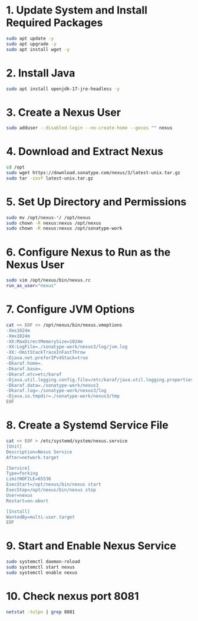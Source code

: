 # 1. Update System and Install Required Packages
```bash
sudo apt update -y
sudo apt upgrade -y
sudo apt install wget -y
```
# 2. Install Java
```bash
sudo apt install openjdk-17-jre-headless -y
```
# 3. Create a Nexus User
```bash
sudo adduser --disabled-login --no-create-home --gecos "" nexus
```
# 4. Download and Extract Nexus
```bash
cd /opt
sudo wget https://download.sonatype.com/nexus/3/latest-unix.tar.gz
sudo tar -zxvf latest-unix.tar.gz
```
# 5. Set Up Directory and Permissions
```bash
sudo mv /opt/nexus-*/ /opt/nexus
sudo chown -R nexus:nexus /opt/nexus
sudo chown -R nexus:nexus /opt/sonatype-work
```
# 6. Configure Nexus to Run as the Nexus User
```bash
sudo vim /opt/nexus/bin/nexus.rc
run_as_user="nexus"
```
# 7.  Configure JVM Options
```bash
cat << EOF >> /opt/nexus/bin/nexus.vmoptions
-Xms1024m
-Xmx1024m
-XX:MaxDirectMemorySize=1024m
-XX:LogFile=./sonatype-work/nexus3/log/jvm.log
-XX:-OmitStackTraceInFastThrow
-Djava.net.preferIPv4Stack=true
-Dkaraf.home=.
-Dkaraf.base=.
-Dkaraf.etc=etc/karaf
-Djava.util.logging.config.file=/etc/karaf/java.util.logging.properties
-Dkaraf.data=./sonatype-work/nexus3
-Dkaraf.log=./sonatype-work/nexus3/log
-Djava.io.tmpdir=./sonatype-work/nexus3/tmp
EOF
```
# 8. Create a Systemd Service File
```bash
cat << EOF > /etc/systemd/system/nexus.service
[Unit]
Description=Nexus Service
After=network.target

[Service]
Type=forking
LimitNOFILE=65536
ExecStart=/opt/nexus/bin/nexus start
ExecStop=/opt/nexus/bin/nexus stop
User=nexus
Restart=on-abort

[Install]
WantedBy=multi-user.target
EOF
```
# 9. Start and Enable Nexus Service
```bash
sudo systemctl daemon-reload
sudo systemctl start nexus
sudo systemctl enable nexus
```

# 10. Check nexus port  8081
```bash
netstat -tulpn | grep 8081
```